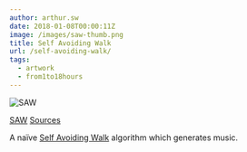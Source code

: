 ```yaml
---
author: arthur.sw
date: 2018-01-08T00:00:11Z
image: /images/saw-thumb.png
title: Self Avoiding Walk
url: /self-avoiding-walk/
tags:
  - artwork
  - from1to18hours
---
```


![SAW](/images/saw.png)

[SAW](https://arthursw.github.io/self-avoiding-walk/)
[Sources](https://github.com/arthursw/self-avoiding-walk)

A naïve [Self Avoiding Walk](https://en.wikipedia.org/wiki/Self-avoiding_walk) algorithm which generates music.


